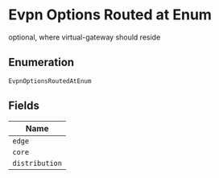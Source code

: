 
# Evpn Options Routed at Enum

optional, where virtual-gateway should reside

## Enumeration

`EvpnOptionsRoutedAtEnum`

## Fields

| Name |
|  --- |
| `edge` |
| `core` |
| `distribution` |

